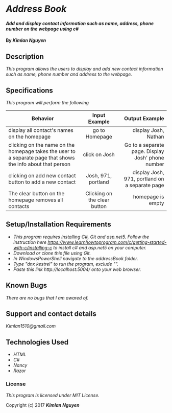 # _Address Book_

#### _Add and display contact information such as name, address, phone number on the webpage using c#_

#### By _**Kimlan Nguyen**_

## Description

_This program allows the users to display and add new contact information such as name, phone number and address to the webpage._

## Specifications
 _This program will perform the following_


 | Behavior                                                                               |Input Example   | Output Example      |
 |----------------                                                                        |:----------:    |------------:        |
 | display all contact's names on the homepage                                         |  go to Homepage             |  display Josh, Nathan     |
 | clicking on the name on the homepage takes the user to a separate page that shows the info about that person                                               | click on Josh              | Go to a separate page. Display Josh' phone number                |
 |clicking on add new contact button to add a new contact                                                | Josh, 971, portland             | display Josh, 971, portland on a separate page                |
 | The clear button on the homepage removes all contacts                                           | Clicking on the clear button             | homepage is empty           |



## Setup/Installation Requirements
* _This program requires installing C#, Git and asp.net5. Follow the instruction here https://www.learnhowtoprogram.com/c/getting-started-with-c/installing-c to install c# and asp.net5 on your computer._
* _Download or clone this file using Git._
* _In WindowsPowerShell navigate to the addressBook folder._
* _Type "dnx kestrel" to run the program, exclude ""._
* _Paste this link http://localhost:5004/ onto your web browser._

## Known Bugs

_There are no bugs that I am awared of._

## Support and contact details

_Kimlan1510@gmail.com_

## Technologies Used

* _HTML_
* _C#_
* _Nancy_
* _Razor_


### License

*This program is licensed under MIT License.*

Copyright (c) 2017 **_Kimlan Nguyen_**
